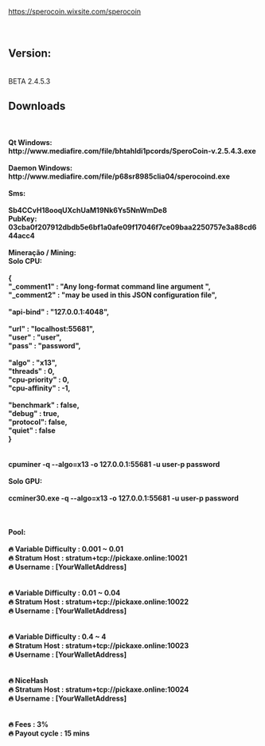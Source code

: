 https://sperocoin.wixsite.com/sperocoin<br><br>
<br>
<h2><b>Version:</b></h2><br>
BETA 2.4.5.3
<h2><b>Downloads<b></h2><br>
<br>
<b>Qt Windows:</b><br>
http://www.mediafire.com/file/bhtahldi1pcords/SperoCoin-v.2.5.4.3.exe<br>
<br>
<b>Daemon Windows:</b><br>
http://www.mediafire.com/file/p68sr8985clia04/sperocoind.exe<br>
<br>
<b>Sms:</b><br>
<br>
Sb4CCvH18ooqUXchUaM19Nk6Ys5NnWmDe8<br>
PubKey: 03cba0f207912dbdb5e6bf1a0afe09f17046f7ce09baa2250757e3a88cd644acc4<br>
<br>
<b>Mineração / Mining:</b><br>
<b>Solo CPU:</b><br>
<br>
{<br>
"_comment1" : "Any long-format command line argument ",<br>
"_comment2" : "may be used in this JSON configuration file",<br>
<br>
"api-bind" : "127.0.0.1:4048",<br>
<br>
"url" : "localhost:55681",<br>
"user" : "user",<br>
"pass" : "password",<br>
<br>
"algo" : "x13",<br>
"threads" : 0,<br>
"cpu-priority" : 0,<br>
"cpu-affinity" : -1,<br>
<br>
"benchmark" : false,<br>
"debug" : true,<br>
"protocol": false,<br>
"quiet" : false<br>
}<br>
<br>
<br>
cpuminer -q --algo=x13 -o 127.0.0.1:55681 -u user-p password<br>
<br>
<b>Solo GPU:</b><br>
<br>
ccminer30.exe -q --algo=x13 -o 127.0.0.1:55681 -u user-p password<br>
<br>
<br>
<br>
<b>Pool:</b><br>
<br>
🔥 Variable Difficulty : 0.001 ~ 0.01<br>
🔥 Stratum Host : stratum+tcp://pickaxe.online:10021<br>
🔥 Username : [YourWalletAddress]<br>
<br>
<br>
🔥 Variable Difficulty : 0.01 ~ 0.04<br>
🔥 Stratum Host : stratum+tcp://pickaxe.online:10022<br>
🔥 Username : [YourWalletAddress]<br>
<br>
<br>
🔥 Variable Difficulty : 0.4 ~ 4<br>
🔥 Stratum Host : stratum+tcp://pickaxe.online:10023<br>
🔥 Username : [YourWalletAddress]<br>
<br>
<br>
🔥 NiceHash<br>
🔥 Stratum Host : stratum+tcp://pickaxe.online:10024<br>
🔥 Username : [YourWalletAddress]<br>
<br>
<br>
🔥 Fees : 3%<br>
🔥 Payout cycle : 15 mins<br>
